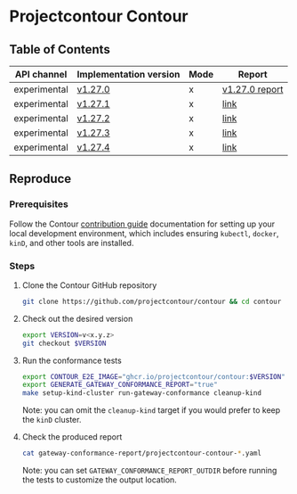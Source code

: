 # Projectcontour Contour

## Table of Contents

|API channel|Implementation version|Mode|Report|
|-----------|----------------------|----|------|
|experimental|[v1.27.0](https://github.com/projectcontour/contour/releases/tag/v1.27.0)|x|[v1.27.0 report](./v1.27.0-report.yaml)|
|experimental|[v1.27.1](https://github.com/projectcontour/contour/releases/tag/v1.27.1)|x|[link](./v1.27.1-report.yaml)|
|experimental|[v1.27.2](https://github.com/projectcontour/contour/releases/tag/v1.27.2)|x|[link](./v1.27.2-report.yaml)|
|experimental|[v1.27.3](https://github.com/projectcontour/contour/releases/tag/v1.27.3)|x|[link](./v1.27.3-report.yaml)|
|experimental|[v1.27.4](https://github.com/projectcontour/contour/releases/tag/v1.27.4)|x|[link](./experimental-v1.27.4-default-report.yaml)|

## Reproduce

### Prerequisites

Follow the Contour [contribution guide][0] documentation for setting up your local development environment, which includes ensuring `kubectl`, `docker`, `kinD`, and other tools are installed.

### Steps

1. Clone the Contour GitHub repository

   ```bash
   git clone https://github.com/projectcontour/contour && cd contour
   ```

2. Check out the desired version

   ```bash
   export VERSION=v<x.y.z>
   git checkout $VERSION
   ```

3. Run the conformance tests

   ```bash
   export CONTOUR_E2E_IMAGE="ghcr.io/projectcontour/contour:$VERSION"
   export GENERATE_GATEWAY_CONFORMANCE_REPORT="true"
   make setup-kind-cluster run-gateway-conformance cleanup-kind
   ```

   Note: you can omit the `cleanup-kind` target if you would prefer to keep the `kinD` cluster.

4. Check the produced report

   ```bash
   cat gateway-conformance-report/projectcontour-contour-*.yaml
   ```

   Note: you can set `GATEWAY_CONFORMANCE_REPORT_OUTDIR` before running the tests to customize the output location.

[0]: https://github.com/projectcontour/contour/blob/main/CONTRIBUTING.md#building-from-source

